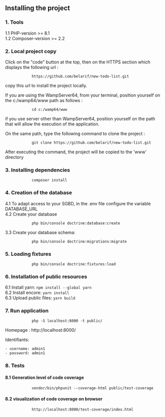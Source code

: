 ## Installing the project

### 1. Tools

1.1 PHP-version >= 8.1  
1.2 Composer-version >= 2.2

### 2. Local project copy

Click on the "code" button at the top, then on the HTTPS section which displays the following url :

                https://github.com/belarif/new-todo-list.git 

copy this url to install the project locally.

If you are using the WampServer64, from your terminal, position yourself on the c:/wamp64/www path as follows :

                cd c:/wamp64/www

if you use server other than WampServer64, position yourself on the path that will allow the execution of the
application.

On the same path, type the following command to clone the project :

                git clone https://github.com/belarif/new-todo-list.git

After executing the command, the project will be copied to the 'www' directory

### 3. Installing dependencies

                composer install

### 4. Creation of the database

4.1 To adapt access to your SGBD, in the .env file configure the variable DATABASE_URL  
4.2 Create your database

                php bin/console doctrine:database:create

3.3 Create your database schema:

                php bin/console doctrine:migrations:migrate

### 5. Loading fixtures

                php bin/console doctrine:fixtures:load

### 6. Installation of public resources

6.1 Install yarn: `npm install --global yarn`   
6.2 Install encore: `yarn install`  
6.3 Upload public files: `yarn build`

### 7. Run application

                php -S localhost:8000 -t public/

Homepage : http://localhost:8000/

Identifiants:

    - username: admin1
    - password: admin1

### 8. Tests

#### 8.1    Generation level of code coverage

                vendor/bin/phpunit --coverage-html public/test-coverage

#### 8.2    visualization of code coverage on browser

                http://localhost:8000/test-coverage/index.html

